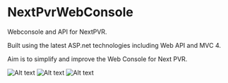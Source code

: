 NextPvrWebConsole
=================

Webconsole and API for NextPVR.

Built using the latest ASP.net technologies including Web API and MVC 4.  

Aim is to simplify and improve the Web Console for Next PVR.

![Alt text](https://github.com/revenz/NextPvrWebConsole/raw/master/screenshots/dashboard.jpg "Dashboard")
![Alt text](https://github.com/revenz/NextPvrWebConsole/raw/master/screenshots/guide.jpg "Guide")
![Alt text](https://github.com/revenz/NextPvrWebConsole/raw/master/screenshots/recordings.jpg "Recordings")